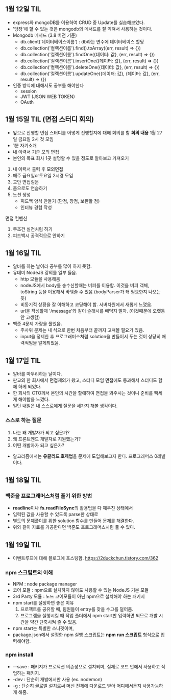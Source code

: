 ## 1월 12일 TIL
- express와 mongoDB를 이용하여 CRUD 중 Update를 실습해보았다.
- '당장'에 할 수 있는 것은 mongodb의 메서드를 잘 익혀서 사용하는 것이다.
- Mongodb 메서드 (3.8 버전 기준)
   - db.client('데이터베이스이름') : db라는 변수에 데이터베이스 할당
   - db.collection('컬렉션이름').find().toArray((err, result) => {})
   - db.collection('컬렉션이름').findOne({데이터: 값}, (err, result) => {})
   - db.collection('컬렉션이름').insertOne({데이터: 값}, (err, result) => {})
   - db.collection('컬렉션이름').deleteOne({데이터: 값}, (err, result) => {})
   - db.collection('컬렉션이름').updateOne({데이터: 값}, {데이터: 값}, (err, result) => {})
- 인증 방식에 대해서도 공부를 해야한다
   - session
   - JWT (JSON WEB TOKEN)
   - OAuth

## 1월 15일 TIL (면접 스터디 회의)
- 앞으로 진행할 면접 스터디를 어떻게 진행할지에 대해 회의를 함
**회의 내용**
1월 27일 금요일 2시 첫 모임
- 1분 자기소개
- 내 이력서 기준 모의 면접
- 본인의 목표 회사 1곳 설명할 수 있을 정도로 알아보고 가져오기

1. 내 이력서 출력 후 모의면접
2. 매주 금요일or토요일 2시경 모임
3. 교안 면접질문
4. 줌으로도 연습하기
5. 노션 생성
    - 피드백 양식 만들기 (단점, 장점, 보완할 점)
    - 인터뷰 경험 작성

면접 컨벤션
1. 무조건 실전처럼 하기
2. 피드백시 공격적으로 안하기

## 1월 16일 TIL
- 알바를 하는 날이라 공부를 많이 하지 못함.
- 유데미 NodeJS 강의를 일부 들음.
   - http 모듈을 사용해봄
   - nodeJS에서 body를 송수신할때는 버퍼를 이용함. 이것을 버퍼 객체, toString 등을 이용해서 바꿔줄 수 있음 (bodyParser가 왜 필요한지 나오는 듯)
   - 비동기적 상황을 잘 이해하고 코딩해야 함. 서버차원에서 새롭게 느꼈음.
   - url을 작성할때 '/message'와 같이 슬래시를 빼먹지 말자. (이것때문에 오랫동안 고생함)
- 백준 4문제 가량을 풀었음.
   - 주사위 문제는 내 식으로 한번 처음부터 끝까지 고쳐볼 필요가 있음.
   - input을 정제한 후 프로그래머스처럼 solution을 만들어서 푸는 것이 상당히 매력적임을 알게되었음.

## 1월 17일 TIL
- 알바를 마무리하는 날이다.
- 판교의 한 회사에서 면접제의가 왔고, 스터디 모임 면접에도 통과해서 스터디도 함께 하게 되었다.
- 한 회사의 CTO께서 본인의 시간을 할애하여 면접을 봐주시는 것이니 준비를 빡세게 해야함을 느꼈다.
- 일단 내일은 내 스스로에게 질문을 세가지 해볼 생각이다.
### 스스로 하는 질문
1. 나는 왜 개발자가 되고 싶은가?
2. 왜 프론트엔드 개발자로 지원했는가?
3. 어떤 개발자가 되고 싶은가?
- 알고리즘에서는 **유클리드 호제법**을 문제에 도입해보고자 한다. 프로그래머스 0레벨이다.

## 1월 18일 TIL
### 백준을 프로그래머스처럼 풀기 위한 방법
- **readline**이나 **fs.readFileSync**의 활용법을 다 깨우친 상태에서
- 입력된 값을 사용할 수 있도록 parse한 상태로
- 별도의 문제풀이를 위한 solution 함수를 만들어 문제를 해결한다.
- 위와 같이 자료를 가공한다면 백준도 프로그래머스처럼 풀 수 있다.

## 1월 19일 TIL
- 이벤트루프에 대해 블로그에 포스팅함. https://2duckchun.tistory.com/362
### npm 스크립트의 이해
- NPM : node package manager
- 코어 모듈 : npm으로 설치하지 않아도 사용할 수 있는 NodeJS 기본 모듈
- 3rd Party 모듈 : 노드 코어모듈이 아닌 npm으로 설치해야 하는 패키지
- npm start를 설정하면 좋은 이유
   1. 프로젝트를 공유할 때, 팀원들이 entry를 찾을 수고를 덜어줌.
   2. 프로그램을 실행시킬 때 작업 폴더에서 npm start만 입력하면 되므로 개발 시간을 약간 단축시켜 줄 수 있음.
- npm start는 특별한 스니펫이며,
- package.json에서 설정한 npm 실행 스크립트는 **npm run 스크립트** 형식으로 입력해야함.
### npm install
- --save : 패키지가 프로덕션 의존성으로 설치되며, 실제로 코드 안에서 사용하고 작업하는 패키지.
- -dev : 단순히 개발에서만 사용 (ex. nodemon)
- -g : 단순히 글로벌 설치로써 머신 전체에 다운로드 받아 어디에서든지 사용가능하게 해줌.
